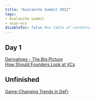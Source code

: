 ```yaml
---
title: "Avalanche Summit 2022"
tags:
- Avalanche-summit
- avax-eco
disableToc: false #no table of contents
---
```


## Day 1
[Derivatives - The Big Picture](notes/Derivatives%20-%20The%20Big%20Picture.md)  
[How Should Founders Look at VCs](notes/How%20Should%20Founders%20Look%20at%20VCs.md)






## Unfinished
[Game-Changing Trends in DeFi](notes/Game-Changing%20Trends%20in%20DeFi.md) 